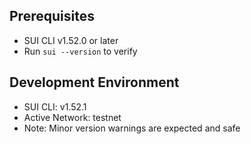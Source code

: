 ## Prerequisites
- SUI CLI v1.52.0 or later
- Run `sui --version` to verify

## Development Environment
- SUI CLI: v1.52.1
- Active Network: testnet
- Note: Minor version warnings are expected and safe
